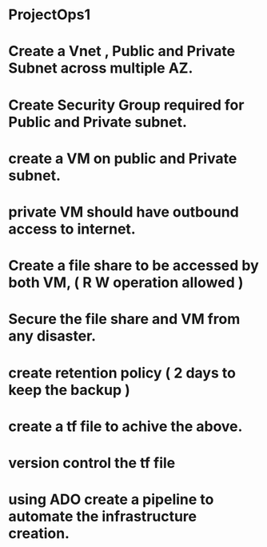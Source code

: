 # ProjectOps1

# Create a Vnet , Public and Private Subnet across multiple AZ.
# Create Security Group required for Public and Private subnet.

# create a VM on public and Private subnet. 
# private VM should have outbound access to internet.

# Create a file share to be accessed by both VM, ( R W operation allowed )

# Secure the file share and VM from any disaster.
# create retention policy ( 2 days to keep the backup )

# create a tf file to achive the above.

# version control the tf file

# using ADO create a pipeline to automate the infrastructure creation.  
